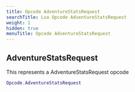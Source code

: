```yaml
---
title: Opcode AdventureStatsRequest
searchTitle: Lua Opcode AdventureStatsRequest
weight: 1
hidden: true
menuTitle: Opcode AdventureStatsRequest
---
```

## AdventureStatsRequest

This represents a AdventureStatsRequest opcode
```lua
Opcode.AdventureStatsRequest
```